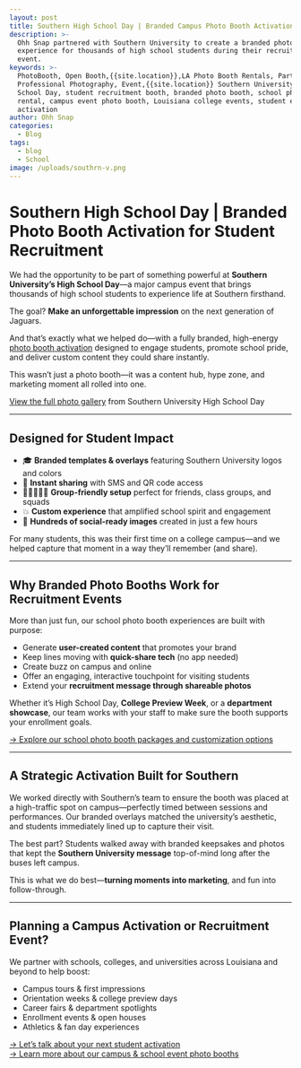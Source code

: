 ```yaml
---
layout: post
title: Southern High School Day | Branded Campus Photo Booth Activation
description: >-
  Ohh Snap partnered with Southern University to create a branded photo booth
  experience for thousands of high school students during their recruitment day
  event.
keywords: >-
  PhotoBooth, Open Booth,{{site.location}},LA Photo Booth Rentals, Party Booth,
  Professional Photography, Event,{{site.location}} Southern University High
  School Day, student recruitment booth, branded photo booth, school photo booth
  rental, campus event photo booth, Louisiana college events, student engagement
  activation
author: Ohh Snap
categories:
  - Blog
tags:
  - blog
  - School
image: /uploads/southrn-v.png
---
```

# Southern High School Day \| Branded Photo Booth Activation for Student Recruitment

We had the opportunity to be part of something powerful at **Southern University’s High School Day**—a major campus event that brings thousands of high school students to experience life at Southern firsthand.

The goal? **Make an unforgettable impression** on the next generation of Jaguars.

And that’s exactly what we helped do—with a fully branded, high-energy [photo booth activation](/school-photo-booth) designed to engage students, promote school pride, and deliver custom content they could share instantly.

This wasn’t just a photo booth—it was a content hub, hype zone, and marketing moment all rolled into one.

<a href="https://gallery.ohhsnapbooth.com/?q=Southern" target="_blank" rel="noopener">View the full photo gallery</a> from Southern University High School Day

---

## Designed for Student Impact

* 🎓 **Branded templates & overlays** featuring Southern University logos and colors
* 📲 **Instant sharing** with SMS and QR code access
* 🧑🏽‍🤝‍🧑🏾 **Group-friendly setup** perfect for friends, class groups, and squads
* 💥 **Custom experience** that amplified school spirit and engagement
* 📸 **Hundreds of social-ready images** created in just a few hours

For many students, this was their first time on a college campus—and we helped capture that moment in a way they’ll remember (and share).

---

## Why Branded Photo Booths Work for Recruitment Events

More than just fun, our school photo booth experiences are built with purpose:

* Generate **user-created content** that promotes your brand
* Keep lines moving with **quick-share tech** (no app needed)
* Create buzz on campus and online
* Offer an engaging, interactive touchpoint for visiting students
* Extend your **recruitment message through shareable photos**

Whether it’s High School Day, **College Preview Week**, or a **department showcase**, our team works with your staff to make sure the booth supports your enrollment goals.

[→ Explore our school photo booth packages and customization options](/school-photo-booth)

---

## A Strategic Activation Built for Southern

We worked directly with Southern’s team to ensure the booth was placed at a high-traffic spot on campus—perfectly timed between sessions and performances. Our branded overlays matched the university’s aesthetic, and students immediately lined up to capture their visit.

The best part? Students walked away with branded keepsakes and photos that kept the **Southern University message** top-of-mind long after the buses left campus.

This is what we do best—**turning moments into marketing**, and fun into follow-through.

---

## Planning a Campus Activation or Recruitment Event?

We partner with schools, colleges, and universities across Louisiana and beyond to help boost:

* Campus tours & first impressions
* Orientation weeks & college preview days
* Career fairs & department spotlights
* Enrollment events & open houses
* Athletics & fan day experiences

[→ Let’s talk about your next student activation](/contact-ohh-snap-photobooth)<br> [→ Learn more about our campus & school event photo booths](/school-photo-booth)